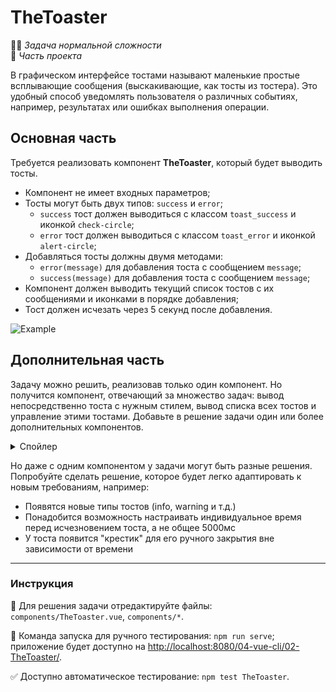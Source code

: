# TheToaster

👷🏻 _Задача нормальной сложности_\
💼 _Часть проекта_

<!--start_statement-->

В графическом интерфейсе тостами называют маленькие простые всплывающие сообщения (выскакивающие, как тосты из тостера).
Это удобный способ уведомлять пользователя о различных событиях, например, результатах или ошибках выполнения операции.

## Основная часть

Требуется реализовать компонент **TheToaster**, который будет выводить тосты.

- Компонент не имеет входных параметров;
- Тосты могут быть двух типов: `success` и `error`;
  - `success` тост должен выводиться с классом `toast_success` и иконкой `check-circle`;
  - `error` тост должен выводиться с классом `toast_error` и иконкой `alert-circle`;
- Добавляться тосты должны двумя методами:
  - `error(message)` для добавления тоста с сообщением `message`;
  - `success(message)` для добавления тоста с сообщением `message`;
- Компонент должен выводить текущий список тостов с их сообщениями и иконками в порядке добавления;
- Тост должен исчезать через 5 секунд после добавления.

<img src="https://i.imgur.com/LlwYbOr.gif" alt="Example">

## Дополнительная часть

Задачу можно решить, реализовав только один компонент. Но получится компонент, отвечающий за множество задач: вывод
непосредственно тоста с нужным стилем, вывод списка всех тостов и управление этими тостами. Добавьте в решение задачи
один или более дополнительных компонентов.

<details>
<summary>Спойлер</summary>
Предлагается сделать как минимум один дополнительный компонент - **UiToast**. Глупый UI компонент, который только выводит один тост.

Дополнительно можно сделать глупый компонент для всего списка тостов, не занимающийся управлением тостами.

</details>

Но даже с одним компонентом у задачи могут быть разные решения. Попробуйте сделать решение, которое будет легко
адаптировать к новым требованиям, например:

- Появятся новые типы тостов (info, warning и т.д.)
- Понадобится возможность настраивать индивидуальное время перед исчезновением тоста, а не общее 5000мс
- У тоста появится "крестик" для его ручного закрытия вне зависимости от времени

<!--end_statement-->

---

### Инструкция

📝 Для решения задачи отредактируйте файлы: `components/TheToaster.vue`, `components/*`.

🚀 Команда запуска для ручного тестирования: `npm run serve`;\
приложение будет доступно на [http://localhost:8080/04-vue-cli/02-TheToaster/](http://localhost:8080/04-vue-cli/02-TheToaster/).

✅ Доступно автоматическое тестирование: `npm test TheToaster`.
